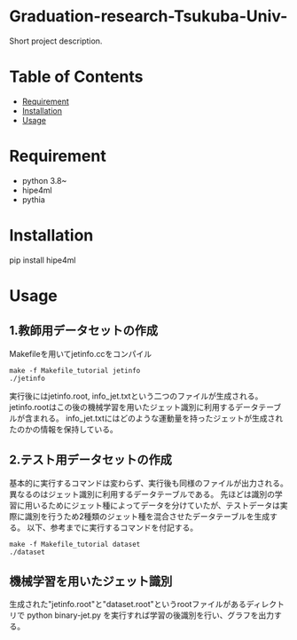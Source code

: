 # Graduation-research-Tsukuba-Univ-

Short project description.

# Table of Contents

- [Requirement](#installation)
- [Installation](#installation)
- [Usage](#usage)

# Requirement
* python 3.8~
* hipe4ml
* pythia

# Installation

pip install hipe4ml

# Usage
## 1.教師用データセットの作成
Makefileを用いてjetinfo.ccをコンパイル

	make -f Makefile_tutorial jetinfo
	./jetinfo

実行後にはjetinfo.root, info_jet.txtという二つのファイルが生成される。
jetinfo.rootはこの後の機械学習を用いたジェット識別に利用するデータテーブルが含まれる。
info_jet.txtにはどのような運動量を持ったジェットが生成されたのかの情報を保持している。

## 2.テスト用データセットの作成
基本的に実行するコマンドは変わらず、実行後も同様のファイルが出力される。
異なるのはジェット識別に利用するデータテーブルである。
先ほどは識別の学習に用いるためにジェット種によってデータを分けていたが、テストデータは実際に識別を行うため2種類のジェット種を混合させたデータテーブルを生成する。
以下、参考までに実行するコマンドを付記する。

	make -f Makefile_tutorial dataset
	./dataset

## 機械学習を用いたジェット識別
生成された"jetinfo.root"と"dataset.root"というrootファイルがあるディレクトリで
	python binary-jet.py
を実行すれば学習の後識別を行い、グラフを出力する。
